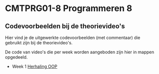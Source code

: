 # CMTPRG01-8 Programmeren 8
## Codevoorbeelden bij de theorievideo's

Hier vind je de uitgewerkte codevoorbeelden (met commentaar) die gebruikt zijn bij de theorievideo's. 

De code van video's die per week worden aangeboden zijn hier in mappen opgedeeld. 

- Week 1 [Herhaling OOP](week1)
